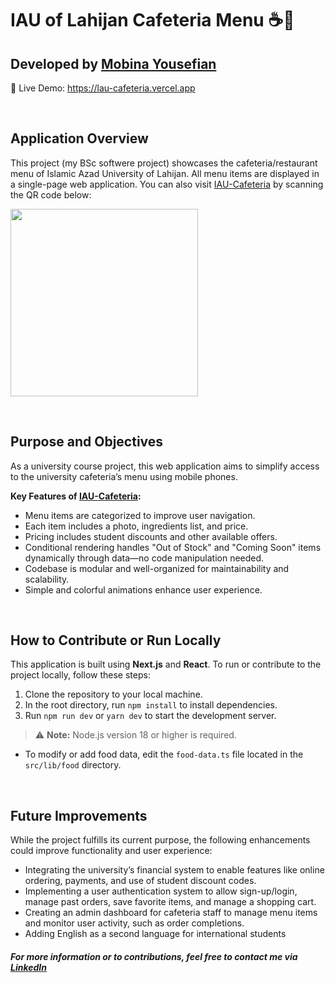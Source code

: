 # IAU of Lahijan Cafeteria Menu ☕🧁

## Developed by [Mobina Yousefian](https://linkedin.com/in/mobina-yousefian)

📍 Live Demo: https://lau-cafeteria.vercel.app

 

## Application Overview

This project (my BSc softwere project) showcases the cafeteria/restaurant menu of Islamic Azad University of Lahijan. All menu items are displayed in a single-page web application. You can also visit [IAU-Cafeteria](https://lau-cafeteria.vercel.app/) by scanning the QR code below:

<img src="https://github.com/user-attachments/assets/bf2d6b86-bce0-475d-bffc-922d95eddfdb?raw=true" width="300" />

 

## Purpose and Objectives

As a university course project, this web application aims to simplify access to the university cafeteria’s menu using mobile phones.

**Key Features of [IAU-Cafeteria](https://lau-cafeteria.vercel.app/):**

- Menu items are categorized to improve user navigation.
- Each item includes a photo, ingredients list, and price.
- Pricing includes student discounts and other available offers.
- Conditional rendering handles "Out of Stock" and "Coming Soon" items dynamically through data—no code manipulation needed.
- Codebase is modular and well-organized for maintainability and scalability.
- Simple and colorful animations enhance user experience.

 

## How to Contribute or Run Locally

This application is built using **Next.js** and **React**. To run or contribute to the project locally, follow these steps:

1. Clone the repository to your local machine.
2. In the root directory, run `npm install` to install dependencies.
3. Run `npm run dev` or `yarn dev` to start the development server.

> ⚠️ **Note:** Node.js version 18 or higher is required.

- To modify or add food data, edit the `food-data.ts` file located in the `src/lib/food` directory.

 

## Future Improvements

While the project fulfills its current purpose, the following enhancements could improve functionality and user experience:

- Integrating the university’s financial system to enable features like online ordering, payments, and use of student discount codes.
- Implementing a user authentication system to allow sign-up/login, manage past orders, save favorite items, and manage a shopping cart.
- Creating an admin dashboard for cafeteria staff to manage menu items and monitor user activity, such as order completions.
- Adding English as a second language for international students
 

##### For more information or to contributions, feel free to contact me via [LinkedIn](https://linkedin.com/in/mobina-yousefian)
